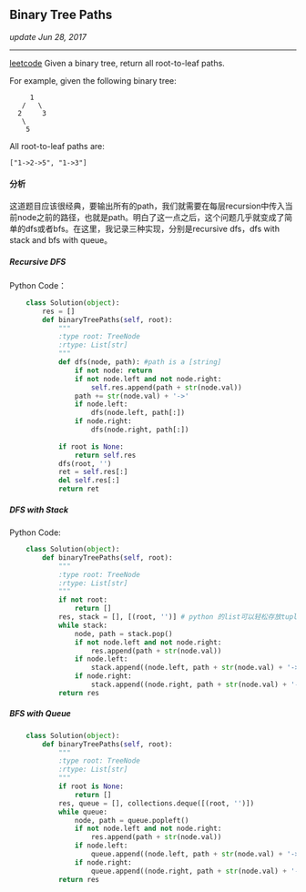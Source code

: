 ## Binary Tree Paths
_update Jun 28, 2017_

---

[leetcode](https://leetcode.com/problems/binary-tree-paths/#/description)
Given a binary tree, return all root-to-leaf paths.

For example, given the following binary tree:
      
         1
       /   \
      2     3
       \
        5
All root-to-leaf paths are:

    ["1->2->5", "1->3"]
   
   
#### 分析
这道题目应该很经典，要输出所有的path，我们就需要在每层recursion中传入当前node之前的路径，也就是path。明白了这一点之后，这个问题几乎就变成了简单的dfs或者bfs。在这里，我记录三种实现，分别是recursive dfs，dfs with stack and bfs with queue。

##### Recursive DFS
Python Code：
```python
    class Solution(object):
        res = []
        def binaryTreePaths(self, root):
            """
            :type root: TreeNode
            :rtype: List[str]
            """
            def dfs(node, path): #path is a [string]
                if not node: return
                if not node.left and not node.right:
                    self.res.append(path + str(node.val))
                path += str(node.val) + '->'
                if node.left:
                    dfs(node.left, path[:])
                if node.right:
                    dfs(node.right, path[:])
                    
            if root is None:
                return self.res
            dfs(root, '')
            ret = self.res[:]
            del self.res[:]
            return ret
```

##### DFS with Stack
Python Code:
```python
    class Solution(object):
        def binaryTreePaths(self, root):
            """
            :type root: TreeNode
            :rtype: List[str]
            """
            if not root:
                return []
            res, stack = [], [(root, '')] # python 的list可以轻松存放tuple，如果是java则需要使用两个stack
            while stack:
                node, path = stack.pop()
                if not node.left and not node.right:
                    res.append(path + str(node.val))
                if node.left:
                    stack.append((node.left, path + str(node.val) + '->'))
                if node.right:
                    stack.append((node.right, path + str(node.val) + '->'))
            return res
```

##### BFS with Queue
```python
    class Solution(object):
        def binaryTreePaths(self, root):
            """
            :type root: TreeNode
            :rtype: List[str]
            """
            if root is None:
                return []
            res, queue = [], collections.deque([(root, '')])
            while queue:
                node, path = queue.popleft()
                if not node.left and not node.right:
                    res.append(path + str(node.val))
                if node.left:
                    queue.append((node.left, path + str(node.val) + '->'))
                if node.right:
                    queue.append((node.right, path + str(node.val) + '->'))
            return res
```